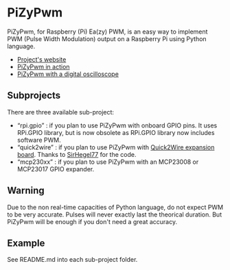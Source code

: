 PiZyPwm
=======

PiZyPwm, for Raspberry (Pi) Ea(zy) PWM, is an easy way to implement PWM (Pulse Width Modulation) output on a Raspberry Pi using Python language.

* [Project's website](http://goddess-gate.com/projects/en/raspi/pizypwm)
* [PiZyPwm in action](http://www.youtube.com/watch?v=1X_FYJ5x6Wo)
* [PiZyPwm with a digital oscilloscope](http://www.youtube.com/watch?v=aP1F67PtaVc)


Subprojects
-----------

There are three available sub-project:
- “rpi.gpio” : if you plan to use PiZyPwm with onboard GPIO pins. It uses RPi.GPIO library, but is now obsolete as RPi.GPIO library now includes software PWM.
- “quick2wire” : if you plan to use PiZyPwm with [Quick2Wire expansion board](http://quick2wire.com/). Thanks to [SirHegel77](https://github.com/SirHegel77/) for the code.
- “mcp230xx” : if you plan to use PiZyPwm with an MCP23008 or MCP23017 GPIO expander.


Warning
-------

Due to the non real-time capacities of Python language, do not expect PWM to be very accurate. Pulses will never exactly last the theorical duration. But PiZyPwm will be enough if you don't need a great accuracy.


Example
-------

See README.md into each sub-project folder.
